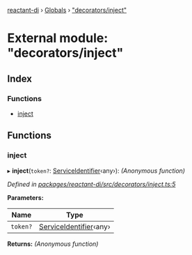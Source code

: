 [reactant-di](../README.md) › [Globals](../globals.md) › ["decorators/inject"](_decorators_inject_.md)

# External module: "decorators/inject"

## Index

### Functions

* [inject](_decorators_inject_.md#inject)

## Functions

###  inject

▸ **inject**(`token?`: [ServiceIdentifier](_interfaces_.md#serviceidentifier)‹any›): *(Anonymous function)*

*Defined in [packages/reactant-di/src/decorators/inject.ts:5](https://github.com/unadlib/reactant/blob/65137cd/packages/reactant-di/src/decorators/inject.ts#L5)*

**Parameters:**

Name | Type |
------ | ------ |
`token?` | [ServiceIdentifier](_interfaces_.md#serviceidentifier)‹any› |

**Returns:** *(Anonymous function)*
